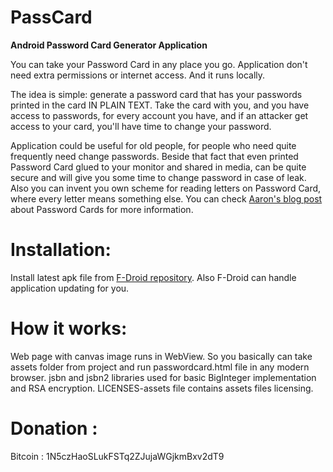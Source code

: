 PassCard
================

**Android Password Card Generator Application** 

You can take your Password Card in any place you go. Application don't need extra permissions or internet access. And it runs locally.  

The idea is simple: generate a password card that has your passwords printed in the card IN PLAIN TEXT. Take the card with you, and you have access to passwords, for every account you have, and if an attacker get access to your card, you'll have time to change your password.

Application could be useful for old people, for people who need quite frequently need change passwords. Beside that fact that even printed Password Card glued to your monitor and shared in media, can be quite secure and will give you some time to change password in case of leak. Also you can invent you own scheme for reading letters on Password Card, where every letter means something else. You can check [Aaron's blog post](https://pthree.org/2010/09/21/password-cards/) about Password Cards for more information.

# Installation:  
Install latest apk file from [F-Droid repository](https://f-droid.org/repository/browse/?fdfilter=Passcard&fdid=com.passcard ). Also F-Droid can handle application updating for you.


# How it works:  
Web page with canvas image runs in WebView. So you basically can take assets folder from project and run passwordcard.html file in any modern browser. jsbn and jsbn2 libraries used for basic BigInteger implementation and RSA encryption. LICENSES-assets file contains assets files licensing.

# Donation :  
Bitcoin : 1N5czHaoSLukFSTq2ZJujaWGjkmBxv2dT9

